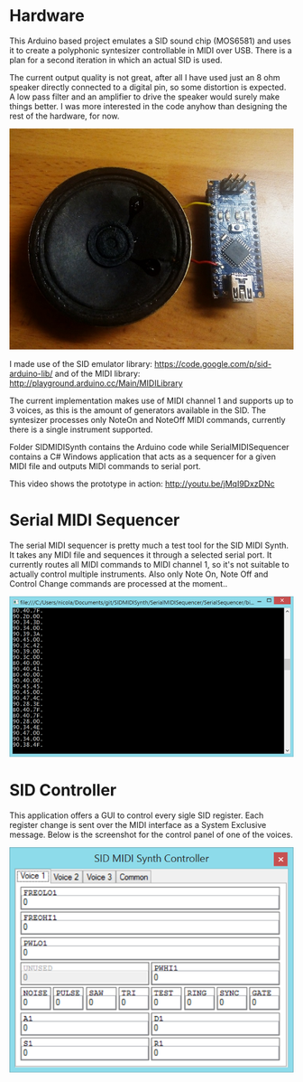 Hardware
=============

This Arduino based project emulates a SID sound chip (MOS6581) and uses it to create a polyphonic syntesizer controllable in MIDI over USB. There is a plan for a second iteration in which an actual SID is used.

The current output quality is not great, after all I have used just an 8 ohm speaker directly connected to a digital pin, so some distortion is expected. A low pass filter and an amplifier to drive the speaker would surely make things better. I was more interested in the code anyhow than designing the rest of the hardware, for now.

![Proto](Documentation/proto.jpg)

I made use of the SID emulator library: https://code.google.com/p/sid-arduino-lib/ and of the MIDI library: http://playground.arduino.cc/Main/MIDILibrary

The current implementation makes use of MIDI channel 1 and supports up to 3 voices, as this is the amount of generators available in the SID. The syntesizer processes only NoteOn and NoteOff MIDI commands, currently there is a single instrument supported.

Folder SIDMIDISynth contains the Arduino code while SerialMIDISequencer contains a C# Windows application that acts as a sequencer for a given MIDI file and outputs MIDI commands to serial port.

This video shows the prototype in action: http://youtu.be/jMqI9DxzDNc

Serial MIDI Sequencer
=============

The serial MIDI sequencer is pretty much a test tool for the SID MIDI Synth. It takes any MIDI file and sequences it through a selected serial port. It currently routes all MIDI commands to MIDI channel 1, so it's not suitable to actually control multiple instruments. Also only Note On, Note Off and Control Change commands are processed at the moment..

![Proto](Documentation/MIDIStreamer.png)



SID Controller
=============

This application offers a GUI to control every sigle SID register. Each register change is sent over the MIDI interface as a System Exclusive message. Below is the screenshot for the control panel of one of the voices.


![Controller](Documentation/ControllerScreenshot.png)

